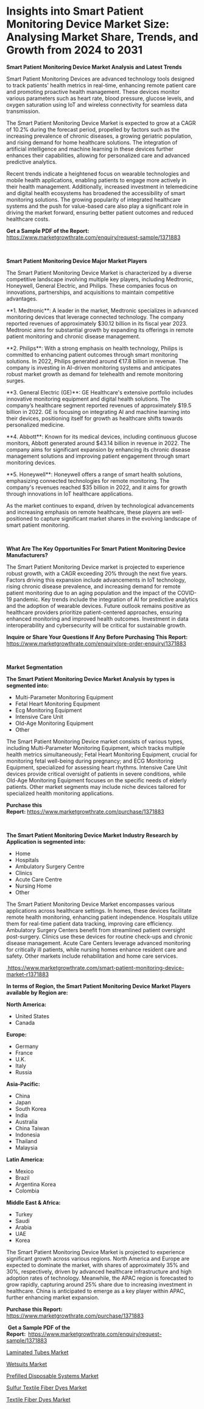 <p><h1>Insights into Smart Patient Monitoring Device Market Size: Analysing Market Share, Trends, and Growth from 2024 to 2031</h1></p><p><strong>Smart Patient Monitoring Device Market Analysis and Latest Trends</strong></p>
<p><p>Smart Patient Monitoring Devices are advanced technology tools designed to track patients' health metrics in real-time, enhancing remote patient care and promoting proactive health management. These devices monitor various parameters such as heart rate, blood pressure, glucose levels, and oxygen saturation using IoT and wireless connectivity for seamless data transmission. </p><p>The Smart Patient Monitoring Device Market is expected to grow at a CAGR of 10.2% during the forecast period, propelled by factors such as the increasing prevalence of chronic diseases, a growing geriatric population, and rising demand for home healthcare solutions. The integration of artificial intelligence and machine learning in these devices further enhances their capabilities, allowing for personalized care and advanced predictive analytics. </p><p>Recent trends indicate a heightened focus on wearable technologies and mobile health applications, enabling patients to engage more actively in their health management. Additionally, increased investment in telemedicine and digital health ecosystems has broadened the accessibility of smart monitoring solutions. The growing popularity of integrated healthcare systems and the push for value-based care also play a significant role in driving the market forward, ensuring better patient outcomes and reduced healthcare costs.</p></p>
<p><strong>Get a Sample PDF of the Report:&nbsp;</strong> <a href="https://www.marketgrowthrate.com/enquiry/request-sample/1371883">https://www.marketgrowthrate.com/enquiry/request-sample/1371883</a></p>
<p>&nbsp;</p>
<p><strong>Smart Patient Monitoring Device Major Market Players</strong></p>
<p><p>The Smart Patient Monitoring Device Market is characterized by a diverse competitive landscape involving multiple key players, including Medtronic, Honeywell, General Electric, and Philips. These companies focus on innovations, partnerships, and acquisitions to maintain competitive advantages.</p><p>**1. Medtronic**: A leader in the market, Medtronic specializes in advanced monitoring devices that leverage connected technology. The company reported revenues of approximately $30.12 billion in its fiscal year 2023. Medtronic aims for substantial growth by expanding its offerings in remote patient monitoring and chronic disease management.</p><p>**2. Philips**: With a strong emphasis on health technology, Philips is committed to enhancing patient outcomes through smart monitoring solutions. In 2022, Philips generated around €17.8 billion in revenue. The company is investing in AI-driven monitoring systems and anticipates robust market growth as demand for telehealth and remote monitoring surges.</p><p>**3. General Electric (GE)**: GE Healthcare's extensive portfolio includes innovative monitoring equipment and digital health solutions. The company’s healthcare segment reported revenues of approximately $19.5 billion in 2022. GE is focusing on integrating AI and machine learning into their devices, positioning itself for growth as healthcare shifts towards personalized medicine.</p><p>**4. Abbott**: Known for its medical devices, including continuous glucose monitors, Abbott generated around $43.14 billion in revenue in 2022. The company aims for significant expansion by enhancing its chronic disease management solutions and improving patient engagement through smart monitoring devices.</p><p>**5. Honeywell**: Honeywell offers a range of smart health solutions, emphasizing connected technologies for remote monitoring. The company's revenues reached $35 billion in 2022, and it aims for growth through innovations in IoT healthcare applications.</p><p>As the market continues to expand, driven by technological advancements and increasing emphasis on remote healthcare, these players are well-positioned to capture significant market shares in the evolving landscape of smart patient monitoring.</p></p>
<p>&nbsp;</p>
<p><strong>What Are The Key Opportunities For Smart Patient Monitoring Device Manufacturers?</strong></p>
<p><p>The Smart Patient Monitoring Device market is projected to experience robust growth, with a CAGR exceeding 20% through the next five years. Factors driving this expansion include advancements in IoT technology, rising chronic disease prevalence, and increasing demand for remote patient monitoring due to an aging population and the impact of the COVID-19 pandemic. Key trends include the integration of AI for predictive analytics and the adoption of wearable devices. Future outlook remains positive as healthcare providers prioritize patient-centered approaches, ensuring enhanced monitoring and improved health outcomes. Investment in data interoperability and cybersecurity will be critical for sustainable growth.</p></p>
<p><strong>Inquire or Share Your Questions If Any Before Purchasing This Report:</strong> <a href="https://www.marketgrowthrate.com/enquiry/pre-order-enquiry/1371883">https://www.marketgrowthrate.com/enquiry/pre-order-enquiry/1371883</a></p>
<p>&nbsp;</p>
<p><strong>Market Segmentation</strong></p>
<p><strong>The Smart Patient Monitoring Device Market Analysis by types is segmented into:</strong></p>
<p><ul><li>Multi-Parameter Monitoring Equipment</li><li>Fetal Heart Monitoring Equipment</li><li>Ecg Monitoring Equipment</li><li>Intensive Care Unit</li><li>Old-Age Monitoring Equipment</li><li>Other</li></ul></p>
<p><p>The Smart Patient Monitoring Device market consists of various types, including Multi-Parameter Monitoring Equipment, which tracks multiple health metrics simultaneously; Fetal Heart Monitoring Equipment, crucial for monitoring fetal well-being during pregnancy; and ECG Monitoring Equipment, specialized for assessing heart rhythms. Intensive Care Unit devices provide critical oversight of patients in severe conditions, while Old-Age Monitoring Equipment focuses on the specific needs of elderly patients. Other market segments may include niche devices tailored for specialized health monitoring applications.</p></p>
<p><strong>Purchase this Report:&nbsp;</strong><a href="https://www.marketgrowthrate.com/purchase/1371883">https://www.marketgrowthrate.com/purchase/1371883</a></p>
<p>&nbsp;</p>
<p><strong>The Smart Patient Monitoring Device Market Industry Research by Application is segmented into:</strong></p>
<p><ul><li>Home</li><li>Hospitals</li><li>Ambulatory Surgery Centre</li><li>Clinics</li><li>Acute Care Centre</li><li>Nursing Home</li><li>Other</li></ul></p>
<p><p>The Smart Patient Monitoring Device Market encompasses various applications across healthcare settings. In homes, these devices facilitate remote health monitoring, enhancing patient independence. Hospitals utilize them for real-time patient data tracking, improving care efficiency. Ambulatory Surgery Centers benefit from streamlined patient oversight post-surgery. Clinics use these devices for routine check-ups and chronic disease management. Acute Care Centers leverage advanced monitoring for critically ill patients, while nursing homes enhance resident care and safety. Other markets include rehabilitation and home care services.</p></p>
<p><a href="https://www.marketgrowthrate.com/smart-patient-monitoring-device-market-r1371883">&nbsp;https://www.marketgrowthrate.com/smart-patient-monitoring-device-market-r1371883</a></p>
<p><strong>In terms of Region, the Smart Patient Monitoring Device Market Players available by Region are:</strong></p>
<p>
    <p> <strong> North America: </strong>
        <ul>
            <li>United States</li>
            <li>Canada</li>
        </ul>
        </p> 
    <p> <strong> Europe: </strong>
        <ul>
            <li>Germany</li>
            <li>France</li>
            <li>U.K.</li>
            <li>Italy</li>
            <li>Russia</li>
        </ul>
        </p> 
    <p> <strong> Asia-Pacific: </strong>
        <ul>
            <li>China</li>
            <li>Japan</li>
            <li>South Korea</li>
            <li>India</li>
            <li>Australia</li>
            <li>China Taiwan</li>
            <li>Indonesia</li>
            <li>Thailand</li>
            <li>Malaysia</li>
        </ul>
        </p> 
    <p> <strong> Latin America: </strong>
        <ul>
            <li>Mexico</li>
            <li>Brazil</li>
            <li>Argentina Korea</li>
            <li>Colombia</li>
        </ul>
        </p> 
    <p> <strong> Middle East & Africa: </strong>
        <ul>
            <li>Turkey</li>
            <li>Saudi</li>
            <li>Arabia</li>
            <li>UAE</li>
            <li>Korea</li>
        </ul>
    </p>
    </p>
<p><p>The Smart Patient Monitoring Device Market is projected to experience significant growth across various regions. North America and Europe are expected to dominate the market, with shares of approximately 35% and 30%, respectively, driven by advanced healthcare infrastructure and high adoption rates of technology. Meanwhile, the APAC region is forecasted to grow rapidly, capturing around 25% share due to increasing investment in healthcare. China is anticipated to emerge as a key player within APAC, further enhancing market expansion.</p></p>
<p><strong>Purchase this Report: </strong><a href="https://www.marketgrowthrate.com/purchase/1371883">https://www.marketgrowthrate.com/purchase/1371883</a></p>
<p>&nbsp;<strong>Get a Sample PDF of the Report:&nbsp;&nbsp;</strong><a href="https://www.marketgrowthrate.com/enquiry/request-sample/1371883">https://www.marketgrowthrate.com/enquiry/request-sample/1371883</a></p>
<p><strong></strong></p>
<p><p><a href="https://www.linkedin.com/pulse/laminated-tubes-market-size-share-analysis-growth-trends-qjmse?trackingId=RYRfuzI3TvWfq4LX%2BUNkPw%3D%3D">Laminated Tubes Market</a></p><p><a href="https://www.linkedin.com/pulse/global-wetsuits-market-share-growth-opportunities-size-growing-uqxwc?trackingId=8e5Owg%2BvT5OWCGdktZCTPw%3D%3D">Wetsuits Market</a></p><p><a href="https://medium.com/@alzeimers34556/driving-factors-behind-the-prefilled-disposable-systems-market-trends-applications-and-regional-9a126bff3ee1">Prefilled Disposable Systems Market</a></p><p><a href="https://issuu.com/reportprime-2/docs/sulfur-textile-fiber-dyes-market-si_bdfec328bbc747">Sulfur Textile Fiber Dyes Market</a></p><p><a href="https://issuu.com/reportprime-2/docs/textile-fiber-dyes-market-size-2030_b5335d1c02caee">Textile Fiber Dyes Market</a></p></p>